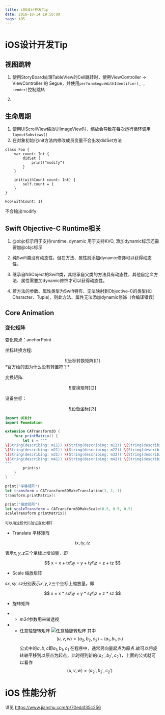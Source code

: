 ```yaml
---
title: iOS设计开发Tip
date: 2018-10-14 19:50:00
tags: iOS
---
```

# iOS设计开发Tip

## 视图跳转
1. 使用StoryBoard处理TableView的Cell跳转时，使用ViewController -> ViewController 的 Segue，并使用`performSegueWithIdentifier(_ , sender)`控制跳转

2. 

## 生命周期

1. 使用UIScrollView缩放UIImageView时，缩放会导致在每次运行循环调用`layoutSubviews()`
2. 在对象初始化init方法内修改成员变量不会出发didSet方法
```
class Foo {
    var count: Int {
        didSet {
            print("modify")
        }
    }
    
    init(withCount count: Int) {
        self.count = 1
    }
}

Foo(withCount: 1)
```
不会输出modify

## Swift Objective-C Runtime相关
1. @objc标示用于支持runtime, dynamic 用于支持KVO, 添加dynamic标示还需要加@objc标示

2. 纯Swift类没有动态性，但在方法、属性前添加dynamic修饰可以获得动态性。

3. 继承自NSObject的Swift类，其继承自父类的方法具有动态性，其他自定义方法、属性需要加dynamic修饰才可以获得动态性。

4. 若方法的参数、属性类型为Swift特有、无法映射到Objective-C的类型(如Character、Tuple)，则此方法、属性无法添加dynamic修饰（会编译错误）


## Core Animation

### 变化矩阵
变化原点：anchorPoint

坐标转换方程:

<center>![坐标转换矩阵][1]</center>
*官方给的图为什么没有转置符？*


变换矩阵:

<center>![变换矩阵][2]</center>

设备坐标：

<center>![设备坐标][3]</center>

```Swift
import UIKit
import Foundation

extension CATransform3D {
    func printMatrix() {
        let s = """
\(String(describing: m11)) \(String(describing: m12)) \(String(describing: m13)) \(String(describing: m14))
\(String(describing: m21)) \(String(describing: m22)) \(String(describing: m23)) \(String(describing: m24))
\(String(describing: m31)) \(String(describing: m32)) \(String(describing: m33)) \(String(describing: m34))
\(String(describing: m41)) \(String(describing: m42)) \(String(describing: m43)) \(String(describing: m44))
"""
        print(s)
    }
}

print("平移矩阵")
let transform = CATransform3DMakeTranslation(1, 1, 1)
transform.printMatrix()

print("缩放矩阵")
let scaleTransform = CATransform3DMakeScale(0.5, 0.5, 0.5)
scaleTransform.printMatrix()

```
`可以用这段代码验证变化矩阵`


* Translate 平移矩阵

$$
tx, ty, tz
$$


表示$x, y, z$三个坐标上增加量，即

$$
x = x + tx\\y = y + ty\\z = z + tz
$$

* Scale 缩放矩阵

$sx, sy, sz$分别表示$x, y, z$三个坐标上缩放量，即

$$
x = x * sx\\y = y * sy\\z = z * sz
$$


* 旋转矩阵

* * *m34*参数用来做透视

* * 任意轴旋转矩阵
![任意轴旋转矩阵][4]
其中
$$
(u,v,w)=(a_2, b_2, c_2) - (a_1, b_1, c_1)
$$
公式中的$a,b,c$即$a_1, b_1, c_1$
在程序中，通常另向量起点为原点.故可以将旋转轴平移到以原点为起点，此时得到新的$(a_2',b_2',c_2')$，上面的公式就可以看作
$$
(u,v,w)=(a_2',b_2',c_2') 
$$

# iOS 性能分析
详见 https://www.jianshu.com/p/70eda135c256

  [1]: https://developer.apple.com/library/content/documentation/Cocoa/Conceptual/CoreAnimation_guide/Art/transform_basic_math_2x.png
  [2]: https://developer.apple.com/library/content/documentation/Cocoa/Conceptual/CoreAnimation_guide/Art/transform_manipulations_2x.png
  [3]: http://static.zybuluo.com/CmST0us/1gynp0pn2x0nypo9qk1i7daf/20150116141525812.jpeg
  [4]: http://static.zybuluo.com/CmST0us/2vksg8a025xb55yspzprbuuc/2012080921342570.gif